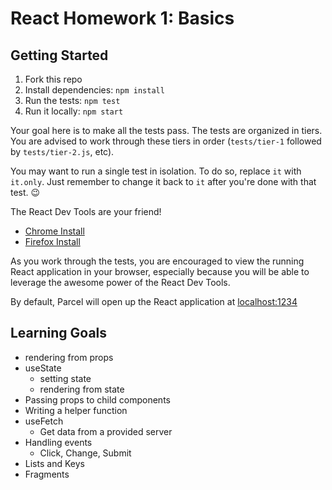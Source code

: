 # React Homework 1: Basics

## Getting Started

1. Fork this repo
2. Install dependencies: `npm install`
3. Run the tests: `npm test`
4. Run it locally: `npm start`

Your goal here is to make all the tests pass. The tests are organized in tiers.
You are advised to work through these tiers in order (`tests/tier-1` followed
by `tests/tier-2.js`, etc).

You may want to run a single test in isolation. To do so, replace `it` with
`it.only`. Just remember to change it back to `it` after you're done with that
test. 😉

The React Dev Tools are your friend!

- [Chrome Install](https://chrome.google.com/webstore/detail/react-developer-tools/fmkadmapgofadopljbjfkapdkoienihi)
- [Firefox Install](https://addons.mozilla.org/en-US/firefox/addon/react-devtools/)

As you work through the tests, you are encouraged to view the running React
application in your browser, especially because you will be able to leverage the
awesome power of the React Dev Tools.

By default, Parcel will open up the React application at
[localhost:1234](http://localhost:1234)

## Learning Goals

- rendering from props
- useState
  - setting state
  - rendering from state
- Passing props to child components
- Writing a helper function
- useFetch
  - Get data from a provided server
- Handling events
  - Click, Change, Submit
- Lists and Keys
- Fragments
